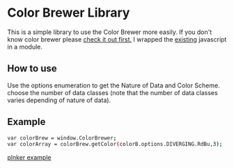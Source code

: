 Color Brewer Library
=========

This is a simple library to use the Color Brewer more easily.
If you don't know color brewer please [check it out first.][1]
I wrapped the [existing][2] javascript in a module.
  
How to use
----------

Use the options enumeration to get the Nature of Data and Color Scheme.
choose the number of data classes (note that the number of data classes varies depending of nature of data).

Example
--------------

```sh
var colorBrew = window.ColorBrewer;
var colorArray = colorBrew.getColor(colorB.options.DIVERGING.RdBu,3);
```
[<i class="icon-share"></i> plnker example][3]


[1]:http://colorbrewer2.org/
[2]:http://colorbrewer2.org/export/colorbrewer.js
[3]:http://plnkr.co/edit/1UqWkE?p=preview
